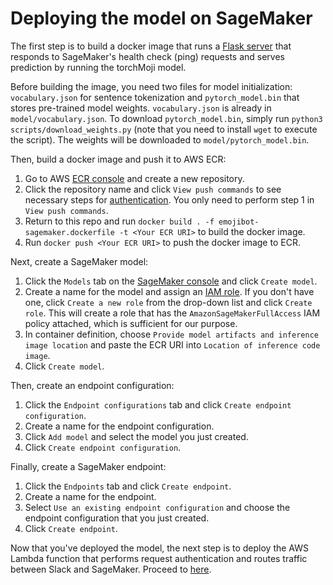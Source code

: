 # Deploying the model on SageMaker

The first step is to build a docker image that runs a [Flask server](https://github.com/cw75/torchMojiBot/blob/master/sagemaker/emojibot-sagemaker.py) that responds to SageMaker's health check (ping) requests and serves prediction by running the torchMoji model.

Before building the image, you need two files for model initialization: `vocabulary.json` for sentence tokenization and `pytorch_model.bin` that stores pre-trained model weights.
`vocabulary.json` is already in `model/vocabulary.json`. To download `pytorch_model.bin`, simply run `python3 scripts/download_weights.py` (note that you need to install `wget` to execute the script). The weights will be downloaded to `model/pytorch_model.bin`.

Then, build a docker image and push it to AWS ECR:
1. Go to AWS [ECR console](https://console.aws.amazon.com/ecr) and create a new repository.
2. Click the repository name and click `View push commands` to see necessary steps for [authentication](https://docs.aws.amazon.com/AmazonECR/latest/userguide/Registries.html#registry_auth). You only need to perform step 1 in `View push commands`.
3. Return to this repo and run `docker build . -f emojibot-sagemaker.dockerfile -t <Your ECR URI>` to build the docker image.
4. Run `docker push <Your ECR URI>` to push the docker image to ECR.

Next, create a SageMaker model:
1. Click the `Models` tab on the [SageMaker console](https://console.aws.amazon.com/sagemaker/) and click `Create model`.
2. Create a name for the model and assign an [IAM role](https://console.aws.amazon.com/iam/home?ad=c&cp=bn&p=iam#/roles). If you don't have one, click `Create a new role` from the drop-down list and click `Create role`. This will create a role that has the `AmazonSageMakerFullAccess` IAM policy attached, which is sufficient for our purpose.
3. In container definition, choose `Provide model artifacts and inference image location` and paste the ECR URI into `Location of inference code image`.
4. Click `Create model`.

Then, create an endpoint configuration:
1. Click the `Endpoint configurations` tab and click `Create endpoint configuration`.
2. Create a name for the endpoint configuration.
3. Click `Add model` and select the model you just created.
4. Click `Create endpoint configuration`.

Finally, create a SageMaker endpoint:
1. Click the `Endpoints` tab and click `Create endpoint`.
2. Create a name for the endpoint.
3. Select `Use an existing endpoint configuration` and choose the endpoint configuration that you just created.
4. Click `Create endpoint`.

Now that you've deployed the model, the next step is to deploy the AWS Lambda function that performs request authentication and routes traffic between Slack and SageMaker. Proceed to [here](https://github.com/cw75/torchMojiBot/tree/master/lambda).
